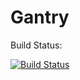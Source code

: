 # Gantry

Build Status: 

[![Build Status](https://travis-ci.com/waltermeyer/plt.svg?token=RDGyK9iqirVuKU91E66R&branch=CI)](https://travis-ci.com/waltermeyer/plt)
